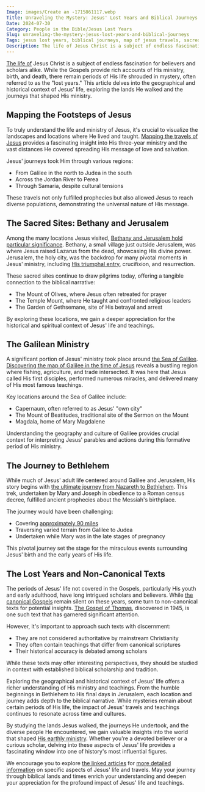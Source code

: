 ```yaml
---
Image: images/Create an -1715861117.webp
Title: Unraveling the Mystery: Jesus' Lost Years and Biblical Journeys
Date: 2024-07-30
Category: People in the Bible/Jesus Lost Years
Slug: unraveling-the-mystery-jesus-lost-years-and-biblical-journeys
Tags: jesus lost years, biblical journeys, map of jesus travels, sacred sites, gospel of thomas, sea of galilee, nazareth to bethlehem, people in the bible, pillar
Description: The life of Jesus Christ is a subject of endless fascination for believers and scholars alike While the Gospels provide rich accounts of His ministry birth and death there remain periods of His life shrouded in mystery often referred to as the lost years This article delves into the geographical
---
```


[The life of](/uncovering-the-divine-journey-of-jesus-exploring-the-life-of-christ) Jesus Christ is a subject of endless fascination for believers and scholars alike. While the Gospels provide rich accounts of His ministry, birth, and death, there remain periods of His life shrouded in mystery, often referred to as the "lost years." This article delves into the geographical and historical context of Jesus' life, exploring the lands He walked and the journeys that shaped His ministry.

## Mapping the Footsteps of Jesus

To truly understand the life and ministry of Jesus, it's crucial to visualize the landscapes and locations where He lived and taught. [Mapping the travels of Jesus](/mapping-the-travels-of-jesus-a-comprehensive-journey-through-his-life-and-ministry) provides a fascinating insight into His three-year ministry and the vast distances He covered spreading His message of love and salvation.

Jesus' journeys took Him through various regions:

- From Galilee in the north to Judea in the south
- Across the Jordan River to Perea
- Through Samaria, despite cultural tensions

These travels not only fulfilled prophecies but also allowed Jesus to reach diverse populations, demonstrating the universal nature of His message.

## The Sacred Sites: Bethany and Jerusalem

Among the many locations Jesus visited, [Bethany and Jerusalem hold particular significance](/exploring-the-sacred-sites-of-bethany-and-jerusalem-a-christian-pilgrimage-guide). Bethany, a small village just outside Jerusalem, was where Jesus raised Lazarus from the dead, showcasing His divine power. Jerusalem, the holy city, was the backdrop for many pivotal moments in Jesus' ministry, including [His triumphal entry](/exploring-the-sacred-sites-of-bethany-and-jerusalem-a-christian-pilgrimage-guide), crucifixion, and resurrection.

These sacred sites continue to draw pilgrims today, offering a tangible connection to the biblical narrative:

- The Mount of Olives, where Jesus often retreated for prayer
- The Temple Mount, where He taught and confronted religious leaders
- The Garden of Gethsemane, site of His betrayal and arrest

By exploring these locations, we gain a deeper appreciation for the historical and spiritual context of Jesus' life and teachings.

## The Galilean Ministry

A significant portion of Jesus' ministry took place around [the Sea of Galilee](/discovering-the-map-of-galilee-in-the-time-of-jesus-a-comprehensive-guide-for-christian-readers). [Discovering the map of Galilee in the time of Jesus](/discovering-the-map-of-galilee-in-the-time-of-jesus-a-comprehensive-guide-for-christian-readers) reveals a bustling region where fishing, agriculture, and trade intersected. It was here that Jesus called His first disciples, performed numerous miracles, and delivered many of His most famous teachings.

Key locations around the Sea of Galilee include:

- Capernaum, often referred to as Jesus' "own city"
- The Mount of Beatitudes, traditional site of the Sermon on the Mount
- Magdala, home of Mary Magdalene

Understanding the geography and culture of Galilee provides crucial context for interpreting Jesus' parables and actions during this formative period of His ministry.

## The Journey to Bethlehem

While much of Jesus' adult life centered around Galilee and Jerusalem, His story begins with [the ultimate journey from Nazareth to Bethlehem](/the-ultimate-journey-from-nazareth-to-bethlehem-in-the-bible-a-christian-exploration). This trek, undertaken by Mary and Joseph in obedience to a Roman census decree, fulfilled ancient prophecies about the Messiah's birthplace.

The journey would have been challenging:

- Covering [approximately 90 miles](/the-ultimate-journey-from-nazareth-to-bethlehem-in-the-bible-a-christian-exploration)
- Traversing varied terrain from Galilee to Judea
- Undertaken while Mary was in the late stages of pregnancy

This pivotal journey set the stage for the miraculous events surrounding Jesus' birth and the early years of His life.

## The Lost Years and Non-Canonical Texts

The periods of Jesus' life not covered in the Gospels, particularly His youth and early adulthood, have long intrigued scholars and believers. While [the canonical Gospels](/unveiling-the-gospel-of-thomas-ultimate-guide-and-pdf-download) remain silent on these years, some turn to non-canonical texts for potential insights. [The Gospel of Thomas](/unveiling-the-gospel-of-thomas-ultimate-guide-and-pdf-download), discovered in 1945, is one such text that has garnered significant attention.

However, it's important to approach such texts with discernment:

- They are not considered authoritative by mainstream Christianity
- They often contain teachings that differ from canonical scriptures
- Their historical accuracy is debated among scholars

While these texts may offer interesting perspectives, they should be studied in context with established biblical scholarship and tradition.



Exploring the geographical and historical context of Jesus' life offers a richer understanding of His ministry and teachings. From the humble beginnings in Bethlehem to His final days in Jerusalem, each location and journey adds depth to the biblical narrative. While mysteries remain about certain periods of His life, the impact of Jesus' travels and teachings continues to resonate across time and cultures.

By studying the lands Jesus walked, the journeys He undertook, and the diverse people He encountered, we gain valuable insights into the world that shaped [His earthly ministry](/discover-the-12-appearances-of-jesus-after-his-resurrection-a-comprehensive-guide-for-christian-readers). Whether you're a devoted believer or a curious scholar, delving into these aspects of Jesus' life provides a fascinating window into one of history's most influential figures.

We encourage you to explore [the linked articles](/journey-to-faith-understanding-and-embracing-christianity) for [more detailed information](/exploring-biblical-creation-from-adam-to-jesus) on specific aspects of Jesus' life and travels. May your journey through biblical lands and times enrich your understanding and deepen your appreciation for the profound impact of Jesus' life and teachings.